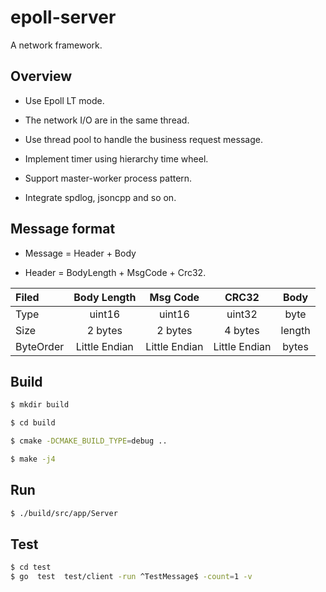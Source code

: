 # epoll-server

A network framework.

## Overview

- Use Epoll LT mode.

- The network I/O are in the same thread.

- Use thread pool to handle the business request message.

- Implement timer using hierarchy time wheel.

- Support master-worker process pattern.

- Integrate spdlog, jsoncpp and so on.

## Message format

- Message = Header + Body

- Header = BodyLength + MsgCode + Crc32.

| Filed | Body Length | Msg Code | CRC32 | Body |
| :---- | :-----: | :----: | :----: | :----: |
| Type | uint16 | uint16 | uint32 | byte |
| Size | 2 bytes | 2 bytes | 4 bytes | length |
| ByteOrder | Little Endian | Little Endian | Little Endian | bytes |

## Build

```bash
$ mkdir build

$ cd build

$ cmake -DCMAKE_BUILD_TYPE=debug ..

$ make -j4
```

## Run
```bash
$ ./build/src/app/Server
```

## Test
```bash
$ cd test
$ go  test  test/client -run ^TestMessage$ -count=1 -v
```
